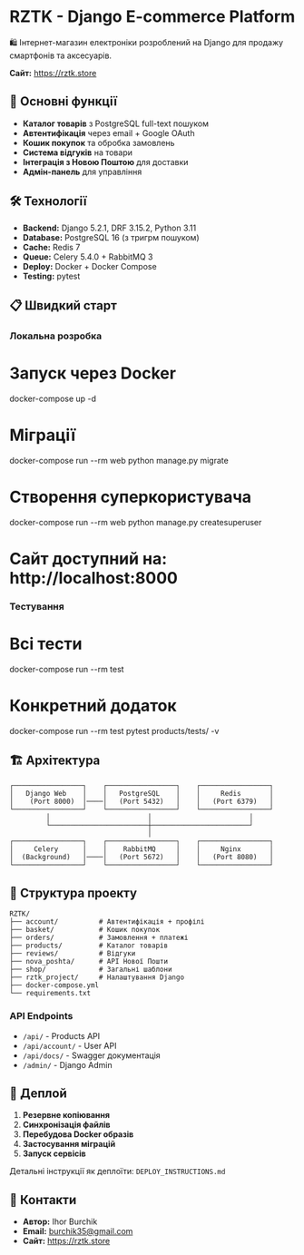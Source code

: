 # RZTK - Django E-commerce Platform

🛍️ Інтернет-магазин електроніки розроблений на Django для продажу смартфонів та аксесуарів.

**Сайт:** https://rztk.store

## 🚀 Основні функції

- **Каталог товарів** з PostgreSQL full-text пошуком
- **Автентифікація** через email + Google OAuth
- **Кошик покупок** та обробка замовлень
- **Система відгуків** на товари
- **Інтеграція з Новою Поштою** для доставки
- **Адмін-панель** для управління

## 🛠️ Технології

- **Backend:** Django 5.2.1, DRF 3.15.2, Python 3.11
- **Database:** PostgreSQL 16 (з тригрм пошуком)
- **Cache:** Redis 7
- **Queue:** Celery 5.4.0 + RabbitMQ 3
- **Deploy:** Docker + Docker Compose
- **Testing:** pytest

## 📋 Швидкий старт

### Локальна розробка
# Запуск через Docker
docker-compose up -d

# Міграції
docker-compose run --rm web python manage.py migrate

# Створення суперкористувача
docker-compose run --rm web python manage.py createsuperuser

# Сайт доступний на: http://localhost:8000


### Тестування
# Всі тести
docker-compose run --rm test

# Конкретний додаток
docker-compose run --rm test pytest products/tests/ -v


## 🏗️ Архітектура

```
┌─────────────────┐    ┌─────────────────┐    ┌─────────────────┐
│   Django Web    │    │   PostgreSQL    │    │     Redis       │
│    (Port 8000)  │────│   (Port 5432)   │    │   (Port 6379)   │
└─────────────────┘    └─────────────────┘    └─────────────────┘
         │                        │                        │
         └────────────────────────┼────────────────────────┘
                                  │
┌─────────────────┐    ┌─────────────────┐    ┌─────────────────┐
│     Celery      │    │    RabbitMQ     │    │     Nginx       │
│  (Background)   │────│   (Port 5672)   │    │   (Port 8080)   │
└─────────────────┘    └─────────────────┘    └─────────────────┘
```

## 📁 Структура проекту

```
RZTK/
├── account/          # Автентифікація + профілі
├── basket/           # Кошик покупок
├── orders/           # Замовлення + платежі
├── products/         # Каталог товарів
├── reviews/          # Відгуки
├── nova_poshta/      # API Нової Пошти
├── shop/             # Загальні шаблони
├── rztk_project/     # Налаштування Django
├── docker-compose.yml
└── requirements.txt
```

### API Endpoints
- `/api/` - Products API
- `/api/account/` - User API
- `/api/docs/` - Swagger документація
- `/admin/` - Django Admin

## 🚀 Деплой

1. **Резервне копіювання**
2. **Синхронізація файлів**
3. **Перебудова Docker образів**
4. **Застосування міграцій**
5. **Запуск сервісів**

Детальні інструкції як деплоїти: `DEPLOY_INSTRUCTIONS.md`

## 📧 Контакти

- **Автор:** Ihor Burchik
- **Email:** burchik35@gmail.com
- **Сайт:** https://rztk.store